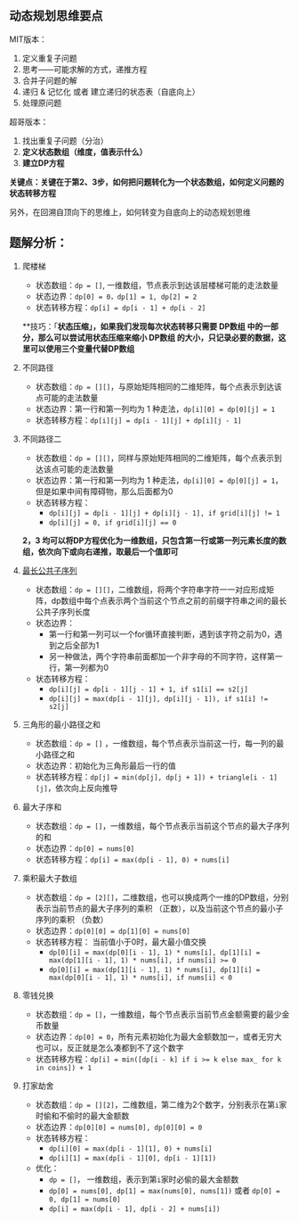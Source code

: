 ## 动态规划思维要点

MIT版本：

1. 定义重复子问题
2. 思考——可能求解的方式，递推方程
3. 合并子问题的解
4. 递归 & 记忆化  或者 建立递归的状态表（自底向上）
5. 处理原问题

超哥版本：

1. 找出重复子问题（分治）
2. **定义状态数组（维度，值表示什么）**
3. **建立DP方程**



**关键点：关键在于第2、3步，如何把问题转化为一个状态数组，如何定义问题的状态转移方程**

另外，在回溯自顶向下的思维上，如何转变为自底向上的动态规划思维



## 题解分析：

1. 爬楼梯
   - 状态数组：`dp = []`, 一维数组，节点表示到达该层楼梯可能的走法数量
   - 状态边界：`dp[0] = 0，dp[1] = 1, dp[2] = 2`
   - 状态转移方程：`dp[i] = dp[i - 1] + dp[i - 2]`
   
   **技巧：「**状态压缩」，如果我们发现每次状态转移只需要 DP数组 中的一部分，那么可以尝试用状态压缩来缩小 DP数组 的大小，只记录必要的数据，这里可以使用三个变量代替DP数组**
2. 不同路径
   - 状态数组：`dp = [][]`，与原始矩阵相同的二维矩阵，每个点表示到达该点可能的走法数量
   - 状态边界：第一行和第一列均为 1 种走法，`dp[i][0] = dp[0][j] = 1`
   - 状态转移方程：`dp[i][j] = dp[i - 1][j] + dp[i][j - 1]`
3. 不同路径二
   - 状态数组：`dp = [][]`，同样与原始矩阵相同的二维矩阵，每个点表示到达该点可能的走法数量
   - 状态边界：第一行和第一列均为 1 种走法，`dp[i][0] = dp[0][j] = 1`，但是如果中间有障碍物，那么后面都为0
   - 状态转移方程：
     - `dp[i][j] = dp[i - 1][j] + dp[i][j - 1], if grid[i][j] != 1`
     - `dp[i][j] = 0, if grid[i][j] == 0`
   
   **2，3 均可以将DP方程优化为一维数组，只包含第一行或第一列元素长度的数组，依次向下或向右递推，取最后一个值即可**
   
4. [最长公共子序列](https://leetcode-cn.com/problems/longest-common-subsequence/)

   - 状态数组：`dp = [][]`，二维数组，将两个字符串字符一一对应形成矩阵，dp数组中每个点表示两个当前这个节点之前的前缀字符串之间的最长公共子序列长度
   - 状态边界：
     - 第一行和第一列可以一个for循环直接判断，遇到该字符之前为0，遇到之后全部为1
     - 另一种做法，两个字符串前面都加一个非字母的不同字符，这样第一行，第一列都为0
   - 状态转移方程：
     - `dp[i][j] = dp[i - 1][j - 1] + 1, if s1[i] == s2[j]`
     - `dp[i][j] = max(dp[i - 1][j], dp[i][j - 1]), if s1[i] != s2[j]`
5. 三角形的最小路径之和
   - 状态数组：`dp = []` ，一维数组，每个节点表示当前这一行，每一列的最小路径之和
   - 状态边界：初始化为三角形最后一行的值
   - 状态转移方程：`dp[j] = min(dp[j], dp[j + 1]) + triangle[i - 1][j]`，依次向上反向推导
6. 最大子序和
   - 状态数组：`dp = []`，一维数组，每个节点表示当前这个节点的最大子序列的和
   - 状态边界：`dp[0] = nums[0]`
   - 状态转移方程：`dp[i] = max(dp[i - 1], 0) + nums[i]`
7. 乘积最大子数组
   - 状态数组：`dp = [2][]`，二维数组，也可以换成两个一维的DP数组，分别表示当前节点的最大子序列的乘积 （正数），以及当前这个节点的最小子序列的乘积 （负数）
   - 状态边界：`dp[0][0] = dp[1][0] = nums[0]`
   - 状态转移方程： 当前值小于0时，最大最小值交换
     - `dp[0][i] = max(dp[0][i - 1], 1) * nums[i], dp[1][i] = max(dp[1][i - 1], 1) * nums[i], if nums[i] >= 0`
     - `dp[0][i] = max(dp[1][i - 1], 1) * nums[i], dp[1][i] = max(dp[0][i - 1], 1) * nums[i], if nums[i] < 0`
8. 零钱兑换
   - 状态数组：`dp = []`，一维数组，每个节点表示当前节点金额需要的最少金币数量
   - 状态边界：`dp[0] = 0`，所有元素初始化为最大金额数加一，或者无穷大也可以，反正就是怎么凑都到不了这个数字
   - 状态转移方程：`dp[i] = min([dp[i - k] if i >= k else max_ for k in coins]) + 1`
9. 打家劫舍
   - 状态数组：`dp = [][2]`，二维数组，第二维为2个数字，分别表示在第`i`家时偷和不偷时的最大金额数
   - 状态边界：`dp[0][0] = nums[0], dp[0][0] = 0`
   - 状态转移方程：
     - `dp[i][0] = max(dp[i - 1][1], 0) + nums[i]`
     - `dp[i][1] = max(dp[i - 1][0], dp[i - 1][1])`
   - 优化：
     - `dp = []`， 一维数组，表示到第`i`家时必偷的最大金额数
     - `dp[0] = nums[0], dp[1] = max(nums[0], nums[1])`  或者 `dp[0] = 0, dp[1] = nums[0]`
     - `dp[i] = max(dp[i - 1], dp[i - 2] + nums[i])`

